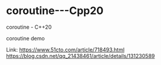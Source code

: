 # coroutine---Cpp20
coroutine - C++20

coroutine demo

Link:
https://www.51cto.com/article/718493.html
https://blog.csdn.net/qq_21438461/article/details/131230589